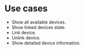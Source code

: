 # Use cases
* Show all available devices.
* Show linked devices state.
* Link device.
* Unlink device.
* Show detailed device information.
